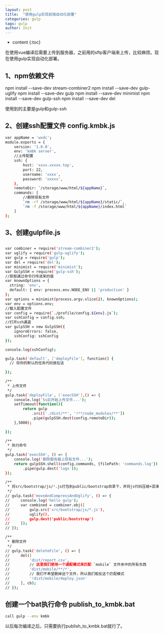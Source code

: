 ```yaml
---
layout: post
title:  "使用gulp实现前端自动化部署"
categories: gulp
tags: gulp
author: Init
---
```


* content
{:toc}

在使用vue编译后需要上传到服务器，之前用的sftp客户端来上传，比较麻烦。现在使用gulp实现自动化部署。





## 1、npm依赖文件

npm install --save-dev stream-combiner2
npm install --save-dev gulp-uglify
npm install --save-dev gulp
npm install --save-dev minimist
npm install --save-dev gulp-ssh
npm install --save-dev del

使用到的主要是gulp和gulp-ssh

## 2、创建ssh配置文件 config.kmbk.js

``` sh
var appName = 'wxdc';
module.exports = {
    version: '1.0.0',
    env: 'kmbk server',
    //上传配置
    ssh: {
        host: 'xxxx.xxxxx.top',
        port: 22,
        username: 'xxxx',
        password: 'xxxxx',
    },
    remoteDir: `/storage/www/html/${appName}`,
    commands: [
        //删除现有文件
        `rm -rf /storage/www/html/${appName}/static/`,
        `rm -f /storage/www/html/${appName}/index.html`
    ]
};

```

## 3、创建gulpfile.js

``` sh

var combiner = require('stream-combiner2');
var uglify = require('gulp-uglify');
var gulp = require('gulp');
var del = require('del');
var minimist = require('minimist');
var GulpSSH = require('gulp-ssh');
//获取通过命令行传进来的值
var knownOptions = {
  string: 'env',
  default: { env: process.env.NODE_ENV || 'production' }
};
var options = minimist(process.argv.slice(2), knownOptions);
var env = options.env;
//载入配置文件
var config = require(`./profile/config.${env}.js`);
var sshConfig = config.ssh;
//打开ssh通道
var gulpSSH = new GulpSSH({
    ignoreErrors: false,
    sshConfig: sshConfig
});

console.log(sshConfig);

gulp.task('default', ['deployFile'], function() {
  // 将你的默认的任务代码放在这
  
});

/**
 * 上传文件
 */
gulp.task('deployFile', ['execSSH'],() => {
    console.log('5s后开始上传文件...');
    setTimeout(function(){
        return gulp
            .src(['./dist/**', '!**/node_modules/**'])
            .pipe(gulpSSH.dest(config.remoteDir));
    },5000);
    
});

/**
 * 执行命令
 */
gulp.task('execSSH', () => {
    console.log('删除服务器上现有文件...');
    return gulpSSH.shell(config.commands, {filePath: 'commands.log'})
        .pipe(gulp.dest('logs'));
});

/**
 * 将src/bootstrap/js/*.js打包到public/bootstrap目录下，并将js代码压缩+混淆
 */
// gulp.task('moveAndCompressAndUglify', () => {
//     console.log('hello gulp');
//     var combined = combiner.obj([
//         gulp.src('src/bootstrap/js/*.js'),
//         uglify(),
//         gulp.dest('public/bootstrap')
//     ]);
// });

/**
 * 删除文件
 */
// gulp.task('deleteFile', () => {
//     del([
//         'dist/report.csv',
//         // 这里我们使用一个通配模式来匹配 `mobile` 文件夹中的所有东西
//         'dist/mobile/**/*',
//         // 我们不希望删掉这个文件，所以我们取反这个匹配模式
//         '!dist/mobile/deploy.json'
//     ], cb);
// });

```

## 创建一个bat执行命令 publish_to_kmbk.bat

``` sh
call gulp --env kmbk
```

以后每次编译之后，只需要执行publish_to_kmbk.bat就行了。